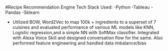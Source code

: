#Recipe Recommendation Engine
Tech Stack Used:
-Python
-Tableau
-Pandas
-Sklearn

- Utilized BOW, Word2Vec to map 100k + ingredients to a superset of 7 cuisines and evaluated performance of various ML
models like KNN, Logistic regression,and a simple NN with SoftMax classifier. Integrated with Alexa Voice Skill and designed conversation flow for the same. Also performed feature engineering and handled data imbalance/bias
